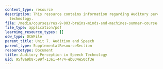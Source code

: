 ```yaml
---
content_type: resource
description: This resource contains information regarding Auditory perception in speech
  technology.
file: /media/courses/res-9-003-brains-minds-and-machines-summer-course-summer-2015/95f8a9b8599f13e14474eb034e50cf3e_MITRES_9_003SUM15_Lec7-4.pdf
file_type: application/pdf
learning_resource_types: []
ocw_type: OCWFile
parent_title: Unit 7. Audition and Speech
parent_type: SupplementalResourceSection
resourcetype: Document
title: Auditory Perception in Speech Technology
uid: 95f8a9b8-599f-13e1-4474-eb034e50cf3e
---
```

